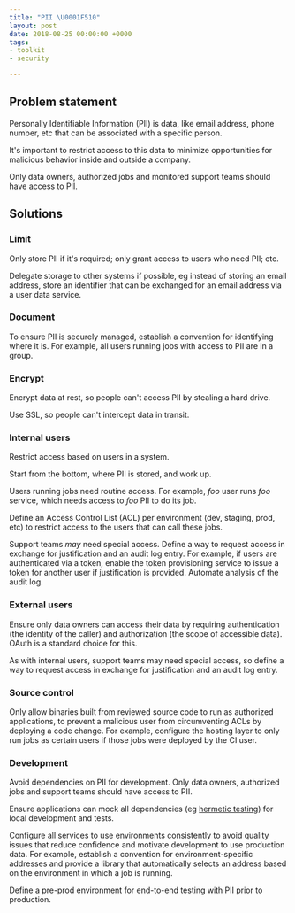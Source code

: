 ```yaml
---
title: "PII \U0001F510"
layout: post
date: 2018-08-25 00:00:00 +0000
tags:
- toolkit
- security

---
```

## Problem statement

Personally Identifiable Information (PII) is data, like email address, phone number, etc that can be associated with a specific person.

It's important to restrict access to this data to minimize opportunities for malicious behavior inside and outside a company.

Only data owners, authorized jobs and monitored support teams should have access to PII.

## Solutions

### Limit

Only store PII if it's required; only grant access to users who need PII; etc.

Delegate storage to other systems if possible, eg instead of storing an email address, store an identifier that can be exchanged for an email address via a user data service.

### Document

To ensure PII is securely managed, establish a convention for identifying where it is. For example, all users running jobs with access to PII are in a group.

### Encrypt

Encrypt data at rest, so people can't access PII by stealing a hard drive.

Use SSL, so people can't intercept data in transit.

### Internal users

Restrict access based on users in a system.

Start from the bottom, where PII is stored, and work up.

Users running jobs need routine access. For example, _foo_ user runs _foo_ service, which needs access to _foo_ PII to do its job.

Define an Access Control List (ACL) per environment (dev, staging, prod, etc) to restrict access to the users that can call these jobs.

Support teams _may_ need special access. Define a way to request access in exchange for justification and an audit log entry. For example, if users are authenticated via a token, enable the token provisioning service to issue a token for another user if justification is provided. Automate analysis of the audit log.

### External users

Ensure only data owners can access their data by requiring authentication (the identity of the caller) and authorization (the scope of accessible data). OAuth is a standard choice for this.

As with internal users, support teams may need special access, so define a way to request access in exchange for justification and an audit log entry.

### Source control

Only allow binaries built from reviewed source code to run as authorized applications, to prevent a malicious user from circumventing ACLs by deploying a code change. For example, configure the hosting layer to only run jobs as certain users if those jobs were deployed by the CI user.

### Development

Avoid dependencies on PII for development. Only data owners, authorized jobs and support teams should have access to PII.

Ensure applications can mock all dependencies (eg [hermetic testing](https://www.google.com/search?q=hermetic+testing "Google search for hermetic testing")) for local development and tests.

Configure all services to use environments consistently to avoid quality issues that reduce confidence and motivate development to use production data. For example, establish a convention for environment-specific addresses and provide a library that automatically selects an address based on the environment in which a job is running.

Define a pre-prod environment for end-to-end testing with PII prior to production.